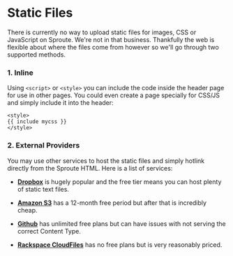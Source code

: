 # Static Files

There is currently no way to upload static files for images, CSS or JavaScript on Sproute. We're not in that business. Thankfully the web is flexible about where the files come from however so we'll go through two supported methods.

### 1. Inline

Using `<script>` or `<style>` you can include the code inside the header page for use in other pages. You could even create a page specially for CSS/JS and simply include it into the header:

~~~
<style>
{{ include mycss }}
</style>
~~~

### 2. External Providers

You may use other services to host the static files and simply hotlink directly from the Sproute HTML. Here is a list of services:

- [**Dropbox**](http://dropbox.com) is hugely popular and the free tier means you can host plenty of static text files.

- [**Amazon S3**](http://aws.amazon.com/s3/) has a 12-month free period but after that is incredibly cheap.

- [**Github**](http://github.com) has unlimited free plans but can have issues with not serving the correct Content Type.

- [**Rackspace CloudFiles**](http://rackspace.com/cloud/files/) has no free plans but is very reasonably priced.